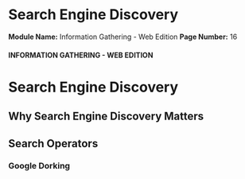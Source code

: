 <!--
 // Platform: Academy
// URL: https://academy.hackthebox.com/module/144/section/3080
// Platform Version: V1
// Module ID: 144
// Module Name: Information Gathering - Web Edition
// Module Difficulty: Easy
// Section ID: 3080
// Section Title: Search Engine Discovery
// Page Title: Information Gathering - Web Edition
// Page Number: 16
-->

# Search Engine Discovery

**Module Name:** Information Gathering - Web Edition **Page Number:** 16

#### INFORMATION GATHERING - WEB EDITION

# Search Engine Discovery

## Why Search Engine Discovery Matters

## Search Operators

### Google Dorking

####